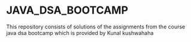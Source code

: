 # JAVA_DSA_BOOTCAMP
This repository consists of solutions of the assignments from the course java dsa bootcamp which is provided by Kunal kushwahaha
